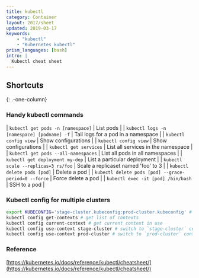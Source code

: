 ```yaml
---
title: kubectl
category: Container
layout: 2017/sheet
updated: 2019-03-17
keywords:
    - "kubectl"
    - "Kubernetes kubectl"
prism_languages: [bash]
intro: |
  Kubectl cheat sheet
---
```


Shortcuts
---------
{: .-one-column}

### Handy kubectl commands

| `kubectl get pods -n [namespace]` | List pods |
| `kubectl logs -n [namespace] [podname] -f` | Tail logs for a pod in a namespace |
| `kubectl config view` | Show configurations |
| `kubectl config view` | Show configurations |
| `kubectl get services` | List all services in the namespace |
| `kubectl get pods --all-namespaces` | List all pods in all namespaces |
| `kubectl get deployment my-dep` | List a particular deployment |
| `kubectl scale --replicas=3 rs/foo` | Scale a replicaset named 'foo' to 3 |
| `kubectl delete pods [pod]` | Delete a pod |
| `kubectl delete pods [pod] --grace-period=0 --force` | Force delete a pod |
| `kubectl exec -it [pod] /bin/bash` | SSH to a pod |


### Kubectl config for multiple clusters

```bash
export KUBECONFIG='stage-cluster.kubeconfig:prod-cluster.kubeconfig' # export kube configs for multiple clusters
kubectl config get-contexts # get list of contexts
kubectl config current-context # get current context in use
kubectl config use-context stage-cluster # switch to `stage-cluster` context
kubectl config use-context prod-cluster # switch to `prod-cluster` context
```

### Reference

[https://kubernetes.io/docs/reference/kubectl/cheatsheet/](https://kubernetes.io/docs/reference/kubectl/cheatsheet/)